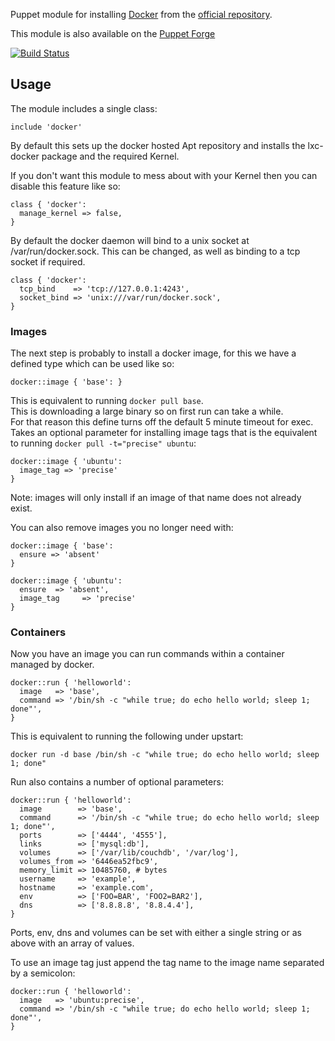 Puppet module for installing
[Docker](https://github.com/dotcloud/docker) from the [official repository](http://docs.docker.io/en/latest/installation/ubuntulinux/).

This module is also available on the [Puppet
Forge](https://forge.puppetlabs.com/garethr/docker)

[![Build
Status](https://secure.travis-ci.org/garethr/garethr-docker.png)](http://travis-ci.org/garethr/garethr-docker)

## Usage

The module includes a single class:

    include 'docker'

By default this sets up the docker hosted Apt repository and installs
the lxc-docker package and the required Kernel.

If you don't want this module to mess about with your Kernel then you
can disable this feature like so:

    class { 'docker':
      manage_kernel => false,
    }

By default the docker daemon will bind to a unix socket at
/var/run/docker.sock. This can be changed, as well as binding to a tcp
socket if required.

    class { 'docker':
      tcp_bind    => 'tcp://127.0.0.1:4243',
      socket_bind => 'unix:///var/run/docker.sock',
    }

### Images

The next step is probably to install a docker image, for this we have a defined type which can be used like so:

    docker::image { 'base': }

This is equivalent to running `docker pull base`.  
This is downloading a large binary so on first run can take a while.  
For that reason this define turns off the default 5 minute timeout for exec.  
Takes an optional parameter for installing image tags that is the equivalent to running `docker pull -t="precise" ubuntu`:  

    docker::image { 'ubuntu':
      image_tag => 'precise'
    }

Note: images will only install if an image of that name does not already exist.  

You can also remove images you no longer need with:  

    docker::image { 'base':
      ensure => 'absent'
    }

    docker::image { 'ubuntu':
      ensure  => 'absent',
      image_tag     => 'precise'
    }

### Containers

Now you have an image you can run commands within a container managed by docker.

    docker::run { 'helloworld':
      image   => 'base',
      command => '/bin/sh -c "while true; do echo hello world; sleep 1; done"',
    }

This is equivalent to running the following under upstart:

    docker run -d base /bin/sh -c "while true; do echo hello world; sleep 1; done"

Run also contains a number of optional parameters:

    docker::run { 'helloworld':
      image        => 'base',
      command      => '/bin/sh -c "while true; do echo hello world; sleep 1; done"',
      ports        => ['4444', '4555'],
      links        => ['mysql:db'],
      volumes      => ['/var/lib/couchdb', '/var/log'],
      volumes_from => '6446ea52fbc9',
      memory_limit => 10485760, # bytes 
      username     => 'example',
      hostname     => 'example.com',
      env          => ['FOO=BAR', 'FOO2=BAR2'],
      dns          => ['8.8.8.8', '8.8.4.4'],
    }


Ports, env, dns and volumes can be set with either a single string or as above with an array of values.

To use an image tag just append the tag name to the image name separated by a semicolon:

    docker::run { 'helloworld':
      image   => 'ubuntu:precise',
      command => '/bin/sh -c "while true; do echo hello world; sleep 1; done"',
    }


